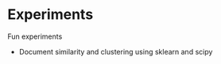 Experiments
===========
Fun experiments
* Document similarity and clustering using sklearn and scipy
